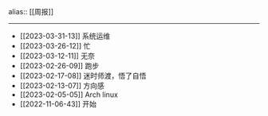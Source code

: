 alias:: [[周报]]

- ---
- [[2023-03-31-13]] 系统运维
- [[2023-03-26-12]] 忙
- [[2023-03-12-11]] 无奈
- [[2023-02-26-09]] 跑步
- [[2023-02-17-08]] 迷时师渡，悟了自悟
- [[2023-02-13-07]] 方向感
- [[2023-02-05-05]] Arch linux
- [[2022-11-06-43]] 开始